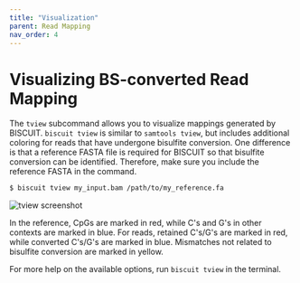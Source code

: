 ```yaml
---
title: "Visualization"
parent: Read Mapping
nav_order: 4
---
```


# Visualizing BS-converted Read Mapping

The `tview` subcommand allows you to visualize mappings generated by BISCUIT.
`biscuit tview` is similar to `samtools tview`, but includes additional coloring
for reads that have undergone bisulfite conversion. One difference is that a 
reference FASTA file is required for BISCUIT so that bisulfite conversion can be
identified. Therefore, make sure you include the reference FASTA in the command.

```bash
$ biscuit tview my_input.bam /path/to/my_reference.fa
```

![tview screenshot](/biscuit/assets/2017_05_02_biscuit_tview_figure.png)

In the reference, CpGs are marked in red, while C's and G's in other contexts
are marked in blue. For reads, retained C's/G's are marked in red, while
converted C's/G's are marked in blue. Mismatches not related to bisulfite
conversion are marked in yellow.

For more help on the available options, run `biscuit tview` in the terminal.
